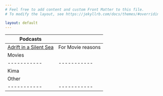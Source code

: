 ```yaml
---
# Feel free to add content and custom Front Matter to this file.
# To modify the layout, see https://jekyllrb.com/docs/themes/#overriding-theme-defaults

layout: default
---
```

|  Podcasts    |             |
| ----------- | ----------- |
| [Adrift in a Silent Sea](/adrift)      | For Movie reasons       |
|  Movies    |             |
| ----------- | ----------- |
| Kima  |      |
|  Other   |             |
| ----------- | ----------- |